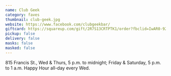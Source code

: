 ```yaml
---
name: Club Geek
category: faves
thumbnail: club-geek.jpg
website: https://www.facebook.com/clubgeekbar/
giftcard: https://squareup.com/gift/2R7S13CRTPTK1/order?fbclid=IwAR0-92_vpo4ZVPC0QrTo2i_zAPHGzN3Js60lBcPIOU1NJE3yLaBO84FJw6c
pickup: false
delivery: false
masks: false
masked: false
---
```

815 Francis St., Wed & Thurs, 5 p.m. to midnight; Friday & Saturday, 5 p.m. to 1 a.m. Happy Hour all-day every Wed.